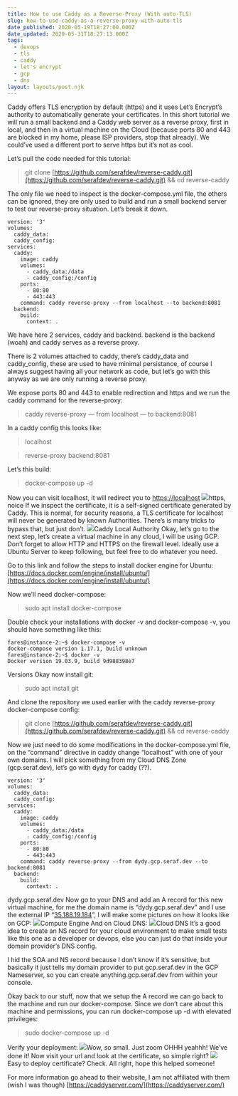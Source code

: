 ```yaml
---
title: How to use Caddy as a Reverse-Proxy (With auto-TLS)
slug: how-to-use-caddy-as-a-reverse-proxy-with-auto-tls
date_published: 2020-05-19T18:27:00.000Z
date_updated: 2020-05-31T18:27:13.000Z
tags: 
  - devops
  - tls
  - caddy
  - let's encrypt
  - gcp
  - dns
layout: layouts/post.njk
---
```


Caddy offers TLS encryption by default (https) and it uses Let’s Encrypt’s authority to automatically generate your certificates. In this short tutorial we will run a small backend and a Caddy web server as a reverse proxy, first in local, and then in a virtual machine on the Cloud (because ports 80 and 443 are blocked in my home, please ISP providers, stop that already). We could’ve used a different port to serve https but it’s not as cool.

Let’s pull the code needed for this tutorial:

> git clone [https://github.com/serafdev/reverse-caddy.git](https://github.com/serafdev/reverse-caddy.git) && cd reverse-caddy

The only file we need to inspect is the docker-compose.yml file, the others can be ignored, they are only used to build and run a small backend server to test our reverse-proxy situation. Let’s break it down.

    version: '3'
    volumes:
      caddy_data:
      caddy_config:
    services:
      caddy:
        image: caddy
        volumes:
          - caddy_data:/data
          - caddy_config:/config
        ports:
          - 80:80
          - 443:443
        command: caddy reverse-proxy --from localhost --to backend:8081 
      backend:
        build:
          context: .

We have here 2 services, caddy and backend. backend is the backend (woah) and caddy serves as a reverse proxy.

There is 2 volumes attached to caddy, there’s caddy_data and caddy_config, these are used to have minimal persistance, of course I always suggest having all your network as code, but let’s go with this anyway as we are only running a reverse proxy.

We expose ports 80 and 443 to enable redirection and https and we run the caddy command for the reverse-proxy:

> caddy reverse-proxy — from localhost — to backend:8081

In a caddy config this looks like:

> localhost

> reverse-proxy backend:8081

Let’s this build:

> docker-compose up -d

Now you can visit localhost, it will redirect you to [https://localhost](https://localhost,)
![](/content/images/2020/05/image-23.png)https, noice
If we inspect the certificate, it is a self-signed certificate generated by Caddy. This is normal, for security reasons, a TLS certificate for localhost will never be generated by known Authorities. There’s is many tricks to bypass that, but just don’t.
![](/content/images/2020/05/image-24.png)Caddy Local Authority
Okay, let’s go to the next step, let’s create a virtual machine in any cloud, I will be using GCP. Don’t forget to allow HTTP and HTTPS on the firewall level. Ideally use a Ubuntu Server to keep following, but feel free to do whatever you need.

Go to this link and follow the steps to install docker engine for Ubuntu: [https://docs.docker.com/engine/install/ubuntu/](https://docs.docker.com/engine/install/ubuntu/)

Now we’ll need docker-compose:

> sudo apt install docker-compose

Double check your installations with docker -v and docker-compose -v, you should have something like this:

    fares@instance-2:~$ docker-compose -v
    docker-compose version 1.17.1, build unknown
    fares@instance-2:~$ docker -v
    Docker version 19.03.9, build 9d988398e7

Versions
Okay now install git:

> sudo apt install git

And clone the repository we used earlier with the caddy reverse-proxy docker-compose config:

> git clone [https://github.com/serafdev/reverse-caddy.git](https://github.com/serafdev/reverse-caddy.git) && cd reverse-caddy

Now we just need to do some modifications in the docker-compose.yml file, on the “command” directive in caddy change “localhost” with one of your own domains. I will pick something from my Cloud DNS Zone (gcp.seraf.dev), let’s go with dydy for caddy (??).

    version: '3'
    volumes:
      caddy_data:
      caddy_config:
    services:
      caddy:
        image: caddy
        volumes:
          - caddy_data:/data
          - caddy_config:/config
        ports:
          - 80:80
          - 443:443
        command: caddy reverse-proxy --from dydy.gcp.seraf.dev --to backend:8081 
      backend:
        build:
          context: .

dydy.gcp.seraf.dev
Now go to your DNS and add an A record for this new virtual machine, for me the domain name is “dydy.gcp.seraf.dev” and I use the external IP “[35.188.19.184](https://35.188.19.184/)”, I will make some pictures on how it looks like on GCP:
![](/content/images/2020/05/image-26.png)Compute Engine
And on Cloud DNS:
![](/content/images/2020/05/image-27.png)Cloud DNS
It’s a good idea to create an NS record for your cloud environment to make small tests like this one as a developer or devops, else you can just do that inside your domain provider’s DNS config.

I hid the SOA and NS record because I don’t know if it’s sensitive, but basically it just tells my domain provider to put gcp.seraf.dev in the GCP Nameserver, so you can create anything.gcp.seraf.dev from within your console.

Okay back to our stuff, now that we setup the A record we can go back to the machine and run our docker-compose. Since we don’t care about this machine and permissions, you can run docker-compose up -d with elevated privileges:

> sudo docker-compose up -d

Verify your deployment:
![](/content/images/2020/05/image-28.png)Wow, so small. Just zoom
OHHH yeahhh! We’ve done it! Now visit your url and look at the certificate, so simple right?
![](/content/images/2020/05/image-29.png)Easy to deploy certificate? Check.
All right, hope this helped someone!

For more information go ahead to their website, I am not affiliated with them (wish I was though) [https://caddyserver.com/](https://caddyserver.com/)
